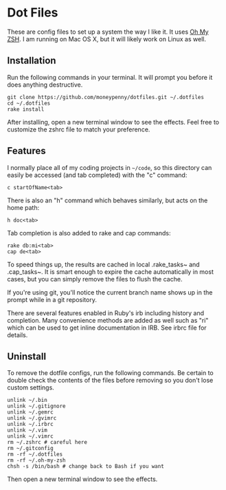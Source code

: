 # Dot Files

These are config files to set up a system the way I like it. It uses [Oh My ZSH](https://github.com/robbyrussell/oh-my-zsh). I am running on Mac OS X, but it will likely work on Linux as well.

## Installation

Run the following commands in your terminal. It will prompt you before it does anything destructive.

```terminal
git clone https://github.com/moneypenny/dotfiles.git ~/.dotfiles
cd ~/.dotfiles
rake install
```

After installing, open a new terminal window to see the effects. Feel free to customize the zshrc file to match your preference.

## Features

I normally place all of my coding projects in `~/code`, so this directory can easily be accessed (and tab completed) with the "c" command:

```terminal
c startOfName<tab>
```

There is also an "h" command which behaves similarly, but acts on the home path:

```terminal
h doc<tab>
```

Tab completion is also added to rake and cap commands:

```terminal
rake db:mi<tab>
cap de<tab>
```

To speed things up, the results are cached in local .rake_tasks~ and .cap_tasks~. It is smart enough to expire the cache automatically in most cases, but you can simply remove the files to flush the cache.

If you're using git, you'll notice the current branch name shows up in the prompt while in a git repository.

There are several features enabled in Ruby's irb including history and completion. Many convenience methods are added as well such as "ri" which can be used to get inline documentation in IRB. See irbrc file for details.

## Uninstall

To remove the dotfile configs, run the following commands. Be certain to double check the contents of the files before removing so you don't lose custom settings.

```terminal
unlink ~/.bin
unlink ~/.gitignore
unlink ~/.gemrc
unlink ~/.gvimrc
unlink ~/.irbrc
unlink ~/.vim
unlink ~/.vimrc
rm ~/.zshrc # careful here
rm ~/.gitconfig
rm -rf ~/.dotfiles
rm -rf ~/.oh-my-zsh
chsh -s /bin/bash # change back to Bash if you want
```

Then open a new terminal window to see the effects.
